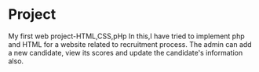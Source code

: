 # Project
My first web project-HTML,CSS,pHp
In this,I have tried to implement php and HTML for a website related to recruitment process. The admin can add a new candidate, view its scores and update the candidate's information also.

